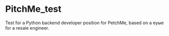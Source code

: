# PitchMe_test
Test for a Python backend developer position for PetchMe, based on a еуые for a resale engineer. 
